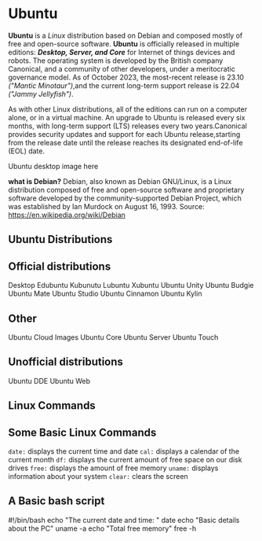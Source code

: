 # Ubuntu
**Ubuntu** is a *Linux* distribution based on Debian and composed mostly of free and open-source software. **Ubuntu** is officially released in multiple editions: ***Desktop, Server,  and Core***  for Internet of things devices and robots. The operating system is developed by the British company Canonical, and a community of other developers, under a meritocratic governance model. As of October 2023, the most-recent release is 23.10 *("Mantic Minotaur")*,and the current long-term support release is 22.04 *("Jammy Jellyfish")*.

As with other Linux distributions, all of the editions can run on a computer alone, or in a virtual machine. An upgrade to Ubuntu is released every six months, with long-term support (LTS) releases every two years.Canonical provides security updates and support for each Ubuntu release,starting from the release date until the release reaches its designated end-of-life (EOL) date.

Ubuntu desktop image here

**what is Debian?** Debian, also known as Debian GNU/Linux, is a Linux distribution composed of free and open-source  software and proprietary software developed by the community-supported Debian Project, which was established  by Ian Murdock on August 16, 1993. 
Source: https://en.wikipedia.org/wiki/Debian 

## Ubuntu Distributions
## Official distributions
Desktop
Edubuntu
Kubunutu
Lubuntu
Xubuntu
Ubuntu Unity
Ubuntu Budgie
Ubuntu Mate
Ubuntu Studio
Ubuntu Cinnamon
Ubuntu Kylin

## Other
Ubuntu Cloud Images
Ubuntu Core
Ubuntu Server
Ubuntu Touch

## Unofficial distributions
Ubuntu DDE
Ubuntu Web

## Linux Commands
## Some Basic Linux Commands
`date:` displays the current time and date
`cal:` displays a calendar of the current month
`df:` displays the current amount of free space on our disk drives
`free:` displays the amount of free memory
`uname:` displays information about your system
`clear:` clears the screen

## A Basic bash script

#!/bin/bash
echo "The current date and time: "
date
echo "Basic details about the PC"
uname -a
echo "Total free memory"
free -h
